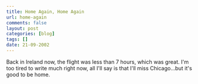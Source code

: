 ```yaml
---
title: Home Again, Home Again
url: home-again
comments: false
layout: post
categories: [blog]
tags: []
date: 21-09-2002
---
```

Back in Ireland now, the flight was less than 7 hours, which was great. I'm too tired to write much right now, all I'll say is that I'll miss Chicago...but it's good to be home.